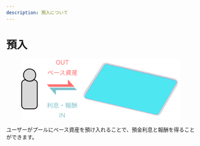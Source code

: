```yaml
---
description: 預入について
---
```


# 預入

<figure><img src="../.gitbook/assets/Group 15.png" alt=""><figcaption></figcaption></figure>

ユーザーがプールにベース資産を預け入れることで、預金利息と報酬を得ることができます。



